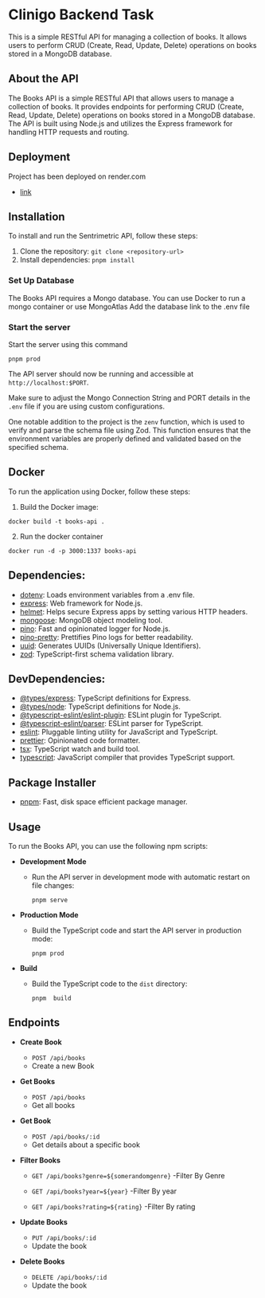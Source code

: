 # Clinigo Backend Task

This is a simple RESTful API for managing a collection of books. It allows users to perform CRUD (Create, Read, Update, Delete) operations on books stored in a MongoDB database.

## About the API

The Books API is a simple RESTful API that allows users to manage a collection of books. It provides endpoints for performing CRUD (Create, Read, Update, Delete) operations on books stored in a MongoDB database. The API is built using Node.js and utilizes the Express framework for handling HTTP requests and routing.

## Deployment

Project has been deployed on render.com

- [link](https://clinigo-backend-task.onrender.com/)

## Installation

To install and run the Sentrimetric API, follow these steps:

1. Clone the repository: `git clone <repository-url>`
2. Install dependencies: `pnpm install`

### Set Up Database

The Books API requires a Mongo database. You can use Docker to run a mongo container or use MongoAtlas
Add the database link to the .env file

### Start the server

Start the server using this command

```
pnpm prod
```

The API server should now be running and accessible at `http://localhost:$PORT`.

Make sure to adjust the Mongo Connection String and PORT details in the `.env` file if you are using custom configurations.

One notable addition to the project is the `zenv` function, which is used to verify and parse the schema file using Zod. This function ensures that the environment variables are properly defined and validated based on the specified schema.

## Docker

To run the application using Docker, follow these steps:

1. Build the Docker image:

```
docker build -t books-api .
```

2. Run the docker container

```
docker run -d -p 3000:1337 books-api
```

## Dependencies:

- [dotenv](https://www.npmjs.com/package/dotenv): Loads environment variables from a .env file.
- [express](https://www.npmjs.com/package/express): Web framework for Node.js.
- [helmet](https://www.npmjs.com/package/helmet): Helps secure Express apps by setting various HTTP headers.
- [mongoose](https://www.npmjs.com/package/mongoose): MongoDB object modeling tool.
- [pino](https://www.npmjs.com/package/pino): Fast and opinionated logger for Node.js.
- [pino-pretty](https://www.npmjs.com/package/pino-pretty): Prettifies Pino logs for better readability.
- [uuid](https://www.npmjs.com/package/uuid): Generates UUIDs (Universally Unique Identifiers).
- [zod](https://www.npmjs.com/package/zod): TypeScript-first schema validation library.

## DevDependencies:

- [@types/express](https://www.npmjs.com/package/@types/express): TypeScript definitions for Express.
- [@types/node](https://www.npmjs.com/package/@types/node): TypeScript definitions for Node.js.
- [@typescript-eslint/eslint-plugin](https://www.npmjs.com/package/@typescript-eslint/eslint-plugin): ESLint plugin for TypeScript.
- [@typescript-eslint/parser](https://www.npmjs.com/package/@typescript-eslint/parser): ESLint parser for TypeScript.
- [eslint](https://www.npmjs.com/package/eslint): Pluggable linting utility for JavaScript and TypeScript.
- [prettier](https://www.npmjs.com/package/prettier): Opinionated code formatter.
- [tsx](https://www.npmjs.com/package/tsx): TypeScript watch and build tool.
- [typescript](https://www.npmjs.com/package/typescript): JavaScript compiler that provides TypeScript support.

## Package Installer

- [pnpm](https://www.npmjs.com/package/pnpm): Fast, disk space efficient package manager.

## Usage

To run the Books API, you can use the following npm scripts:

- **Development Mode**

  - Run the API server in development mode with automatic restart on file changes:
    ```
    pnpm serve
    ```

- **Production Mode**

  - Build the TypeScript code and start the API server in production mode:
    ```
    pnpm prod
    ```

- **Build**
  - Build the TypeScript code to the `dist` directory:
    ```
    pnpm  build
    ```

## Endpoints

- **Create Book**

  - `POST /api/books`
  - Create a new Book

- **Get Books**

  - `POST /api/books`
  - Get all books

- **Get Book**

  - `POST /api/books/:id`
  - Get details about a specific book

- **Filter Books**

  - `GET /api/books?genre=${somerandomgenre}`
    -Filter By Genre

  - `GET /api/books?year=${year}`
    -Filter By year

  - `GET /api/books?rating=${rating}`
    -Filter By rating

- **Update Books**

  - `PUT /api/books/:id`
  - Update the book

- **Delete Books**
  - `DELETE /api/books/:id`
  - Update the book
